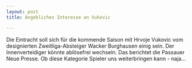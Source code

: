 ```yaml
---
layout: post
title: Angebliches Interesse an Vukovic

---
```


Die Eintracht soll sich für die kommende Saison mit Hrvoje Vukovic vom designierten Zweitliga-Absteiger Wacker Burghausen einig sein. Der Innenverteidiger könnte ablösefrei wechseln. Das berichtet die Passauer Neue Presse. Ob diese Kategorie Spieler uns weiterbringen kann - naja...



